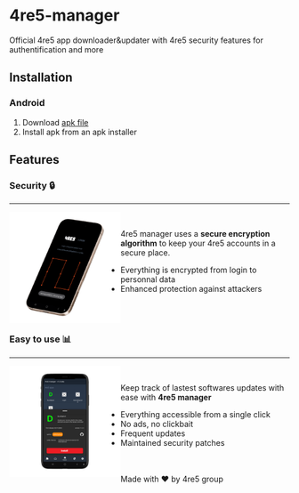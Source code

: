 # 4re5-manager

Official 4re5 app downloader&amp;updater with 4re5 security features for authentification and more

## Installation
### Android
1. Download [apk file](https://github.com/4RE5group/4re5-manager/releases/download/v1.7-beta/release.apk)
2. Install apk from an apk installer

## Features

### Security 🔒
---

<img src="assets/mockup1.png" style="width:200px; float: left;">

<br>

4re5 manager uses a **secure encryption algorithm** to keep your 4re5 accounts in a secure place. 
- Everything is encrypted from login to personnal data
- Enhanced protection against attackers
<br><br>

<br>

### Easy to use 📊
---

<img src="assets/mockup2.png" style="width:200px; float: left;">

<br>

Keep track of lastest softwares updates with ease with **4re5 manager**
- Everything accessible from a single click
- No ads, no clickbait
- Frequent updates
- Maintained security patches


<br><br>
Made with ♥ by 4re5 group
